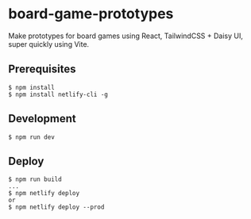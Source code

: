 # board-game-prototypes
Make prototypes for board games using React, TailwindCSS + Daisy UI, super quickly using Vite.

## Prerequisites

```
$ npm install
$ npm install netlify-cli -g
```

## Development

```
$ npm run dev
```

## Deploy

```
$ npm run build
...
$ npm netlify deploy
or
$ npm netlify deploy --prod
```
